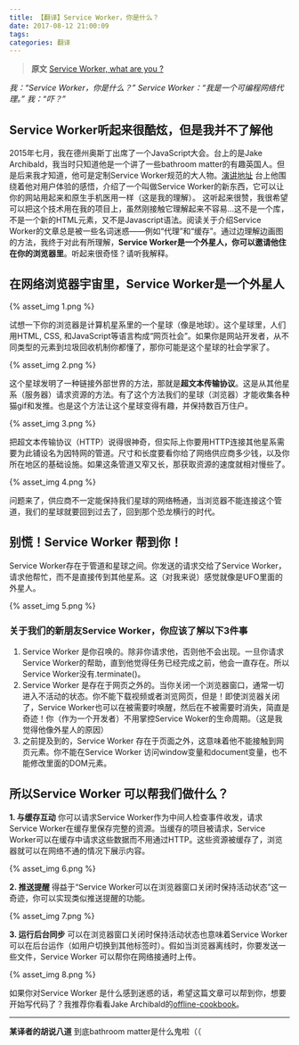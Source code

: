 ```yaml
---
title: 【翻译】Service Worker，你是什么？
date: 2017-08-12 21:00:09
tags:
categories: 翻译
---
```

> **原文** [Service Worker, what are you ?](https://kosamari.com/notes/Service-Worker-what-are-you)

*我：“Service Worker，你是什么？”*
*Service Worker：“我是一个可编程网络代理。”*
*我：“吓？”*
<!-- more -->
## Service Worker听起来很酷炫，但是我并不了解他
2015年七月，我在德州奥斯丁出席了一个JavaScript大会。台上的是Jake Archibald，我当时只知道他是一个讲了一些bathroom matter的有趣英国人。但是后来我才知道，他可是定制Service Worker规范的大人物。[演讲地址](https://www.youtube.com/watch?v=RQQNNP8tFro)
台上他围绕着他对用户体验的感悟，介绍了一个叫做Service Worker的新东西，它可以让你的网站用起来和原生手机医用一样（这是我的理解）。
这听起来很赞，我很希望可以把这个技术用在我的项目上，虽然刚接触它理解起来不容易...这不是一个库，不是一个新的HTML元素，又不是Javascript语法。阅读关于介绍Service Worker的文章总是被一些名词迷惑——例如“代理”和“缓存”。通过边理解边画图的方法，我终于对此有所理解，**Service Worker是一个外星人，你可以邀请他住在你的浏览器里**。听起来很奇怪？请听我解释。
## 在网络浏览器宇宙里，Service Worker是一个外星人

{% asset_img 1.png %}

试想一下你的浏览器是计算机星系里的一个星球（像是地球）。这个星球里，人们用HTML, CSS, 和JavaScript等语言构成“网页社会”。如果你是网站开发者，从不同类型的元素到垃圾回收机制你都懂了，那你可能是这个星球的社会学家了。

{% asset_img 2.png %}

这个星球发明了一种链接外部世界的方法，那就是**超文本传输协议**。这是从其他星系（服务器）请求资源的方法。有了这个方法我们的星球（浏览器）才能收集各种猫gif和发推。也是这个方法让这个星球变得有趣，并保持数百万住户。

{% asset_img 3.png %}

把超文本传输协议（HTTP）说得很神奇，但实际上你要用HTTP连接其他星系需要为此铺设名为因特网的管道。尺寸和长度要看你给了网络供应商多少钱，以及你所在地区的基础设施。如果这条管道又窄又长，那获取资源的速度就相对慢些了。

{% asset_img 4.png %}

问题来了，供应商不一定能保持我们星球的网络畅通，当浏览器不能连接这个管道，我们的星球就要回到过去了，回到那个恐龙横行的时代。
## 别慌！Service Worker 帮到你！
Service Worker存在于管道和星球之间。你发送的请求交给了Service Worker，请求他帮忙，而不是直接传到其他星系。这（对我来说）感觉就像是UFO里面的外星人。

{% asset_img 5.png %}

### 关于我们的新朋友Service Worker，你应该了解以下3件事
1. Service Worker 是你召唤的。除非你请求他，否则他不会出现。一旦你请求Service Worker的帮助，直到他觉得任务已经完成之前，他会一直存在。所以Service Worker没有.terminate()。
2. Service Worker 是存在于网页之外的。当你关闭一个浏览器窗口，通常一切进入不活动的状态。你不能下载视频或者浏览网页，但是！即使浏览器关闭了，Service Worker也可以在被需要时唤醒，然后在不被需要时消失，简直是奇迹！你（作为一个开发者）不用掌控Service Woker的生命周期。（这是我觉得他像外星人的原因）
3. 之前提及到的，Service Worker 存在于页面之外，这意味着他不能接触到网页元素。你不能在Service Worker 访问window变量和document变量，也不能修改里面的DOM元素。
## 所以Service Worker 可以帮我们做什么？
**1. 与缓存互动**
你可以请求Service Worker作为中间人检查事件收发，请求Service Worker在缓存里保存完整的资源。当缓存的项目被请求，Service Worker可以在缓存中请求这些数据而不用通过HTTP。这些资源被缓存了，浏览器就可以在网络不通的情况下展示内容。

{% asset_img 6.png %}

**2. 推送提醒**
得益于“Service Worker可以在浏览器窗口关闭时保持活动状态”这一奇迹，你可以实现类似推送提醒的功能。

{% asset_img 7.png %}

**3. 运行后台同步**
可以在浏览器窗口关闭时保持活动状态也意味着Service Worker可以在后台运作（如用户切换到其他标签时）。假如当浏览器离线时，你要发送一些文件，Service Worker 可以帮你在网络接通时上传。

{% asset_img 8.png %}

如果你对Service Worker 是什么感到迷惑的话，希望这篇文章可以帮到你，想要开始写代码了？我推荐你看看Jake Archibald的[offline-cookbook](https://jakearchibald.com/2014/offline-cookbook/)。

----
**某译者的胡说八道**
到底bathroom matter是什么鬼啦（（